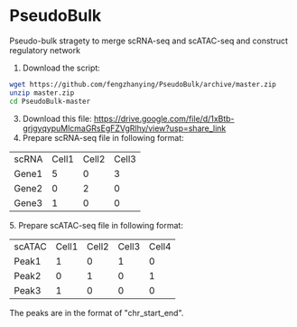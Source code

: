 # PseudoBulk
Pseudo-bulk stragety to merge scRNA-seq and scATAC-seq and construct regulatory network

1. Download the script:
```bash
wget https://github.com/fengzhanying/PseudoBulk/archive/master.zip
unzip master.zip
cd PseudoBulk-master
```
3. Download this file: https://drive.google.com/file/d/1xBtb-grjgyqypuMlcmaGRsEgFZVgRlhy/view?usp=share_link
4. Prepare scRNA-seq file in following format:
<table>
  <tr>
    <td>scRNA</td>
    <td>Cell1</td>
    <td>Cell2</td>
    <td>Cell3</td>
  </tr>
  <tr>
    <td>Gene1</td>
    <td>5</td>
    <td>0</td>
    <td>3</td>
  </tr>
  <tr>
    <td>Gene2</td>
    <td>0</td>
    <td>2</td>
    <td>0</td>
  </tr>
  <tr>
    <td>Gene3</td>
    <td>1</td>
    <td>0</td>
    <td>0</td>
  </tr>
</table>
5. Prepare scATAC-seq file in following format:
<table>
  <tr>
    <td>scATAC</td>
    <td>Cell1</td>
    <td>Cell2</td>
    <td>Cell3</td>
    <td>Cell4</td>
  </tr>
  <tr>
    <td>Peak1</td>
    <td>1</td>
    <td>0</td>
    <td>1</td>
    <td>0</td>
  </tr>
  <tr>
    <td>Peak2</td>
    <td>0</td>
    <td>1</td>
    <td>0</td>
    <td>1</td>
  </tr>
  <tr>
    <td>Peak3</td>
    <td>1</td>
    <td>0</td>
    <td>0</td>
    <td>0</td>
  </tr>
</table>
The peaks are in the format of "chr_start_end". <br>
